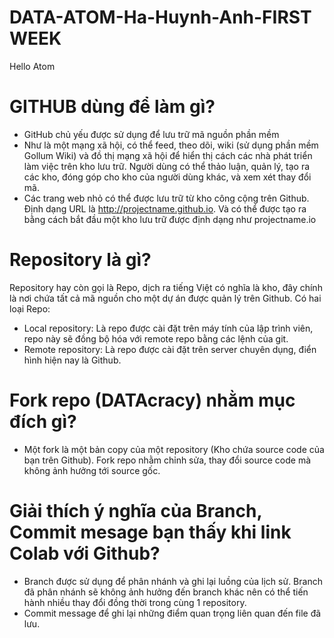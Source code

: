 # DATA-ATOM-Ha-Huynh-Anh-FIRST WEEK
Hello Atom
# GITHUB dùng để làm gì?
+ GitHub chủ yếu được sử dụng để lưu trữ mã nguồn phần mềm
+ Như là một mạng xã hội, có thể feed, theo dõi, wiki (sử dụng phần mềm Gollum Wiki) và đồ thị mạng xã hội để hiển thị cách các nhà phát triển làm việc trên kho lưu trữ. Người dùng có thể thảo luận, quản lý, tạo ra các kho, đóng góp cho kho của người dùng khác, và xem xét thay đổi mã.
+ Các trang web nhỏ có thể được lưu trữ từ kho công cộng trên Github. Định dạng URL là http://projectname.github.io. Và có thể được tạo ra bằng cách bắt đầu một kho lưu trữ được định dạng như projectname.io
# Repository là gì? 
Repository hay còn gọi là Repo, dịch ra tiếng Việt có nghĩa là kho, đây chính là nơi chứa tất cả mã nguồn cho một dự án được quản lý trên Github. Có hai loại Repo: 
+ Local repository: Là repo được cài đặt trên máy tính của lập trình viên, repo này sẽ đồng bộ hóa với remote repo bằng các lệnh của git.
+ Remote repository: Là repo được cài đặt trên server chuyên dụng, điển hình hiện nay là Github.
# Fork repo (DATAcracy) nhằm mục đích gì?
+ Một fork là một bản copy của một repository (Kho chứa source code của bạn trên Github). Fork repo nhằm chỉnh sửa, thay đổi source code mà không ảnh hưởng tới source gốc.
# Giải thích ý nghĩa của Branch, Commit mesage bạn thấy khi link Colab với Github?
+ Branch được sử dụng để phân nhánh và ghi lại luồng của lịch sử. Branch đã phân nhánh sẽ không ảnh hưởng đến branch khác nên có thể tiến hành nhiều thay đổi đồng thời trong cùng 1 repository.
+ Commit message để ghi lại những điểm quan trọng liên quan đến file đã lưu.
